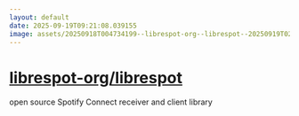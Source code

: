 ```yaml
---
layout: default
date: 2025-09-19T09:21:08.039155
image: assets/20250918T004734199--librespot-org--librespot--20250919T020505681--cropped.png
---
```


# [librespot-org/librespot](https://github.com/librespot-org/librespot)

open source Spotify Connect receiver and client library
